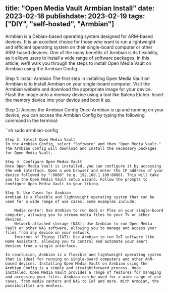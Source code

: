 title: "Open Media Vault Armbian Install"
date: 2023-02-18
publishdate: 2023-02-19
tags: ["DIY", "self-hosted", "Armbian"]
---
Armbian is a Debian-based operating system designed for ARM-based devices. It is an excellent choice for those who want to run a lightweight and efficient operating system on their single-board computer or other ARM-based devices. One of the many benefits of Armbian is its flexibility, as it allows users to install a wide range of software packages. In this article, we'll walk you through the steps to install Open Media Vault on Armbian using the Armbian Config.

Step 1: Install Armbian
The first step in installing Open Media Vault on Armbian is to install Armbian on your single-board computer. Visit the Armbian website and download the appropriate image for your device. Flash the image onto a memory device using a tool like Balena Etcher. Insert the memory device into your device and boot it up.

Step 2: Access the Armbian Config
Once Armbian is up and running on your device, you can access the Armbian Config by typing the following command in the terminal:

``sh
sudo armbian-config
```
Step 3: Select Open Media Vault
In the Armbian Config, select "Software" and then "Open Media Vault." The Armbian Config will download and install the necessary packages for Open Media Vault.

Step 4: Configure Open Media Vault
Once Open Media Vault is installed, you can configure it by accessing the web interface. Open a web browser and enter the IP address of your device followed by ":8080" (e.g. 192.168.1.100:8080). This will take you to the Open Media Vault setup wizard. Follow the prompts to configure Open Media Vault to your liking.

Step 5: Use Cases for Armbian
Armbian is a flexible and lightweight operating system that can be used for a wide range of use cases. Some examples include:

    Media center: Use Armbian to run Kodi or Plex on your single-board computer, allowing you to stream media files to your TV or other devices.
    Network-attached storage (NAS): Use Armbian to run Open Media Vault or other NAS software, allowing you to manage and access your files from any device on your network.
    Internet of Things (IoT): Use Armbian to run IoT software like Home Assistant, allowing you to control and automate your smart devices from a single interface.

In conclusion, Armbian is a flexible and lightweight operating system that is ideal for running on single-board computers and other ARM-based devices. Installing Open Media Vault on Armbian using the Armbian Config is a simple and straightforward process. Once installed, Open Media Vault provides a range of features for managing and accessing your files. Armbian can be used for a wide range of use cases, from media centers and NAS to IoT and more. With Armbian, the possibilities are endless.